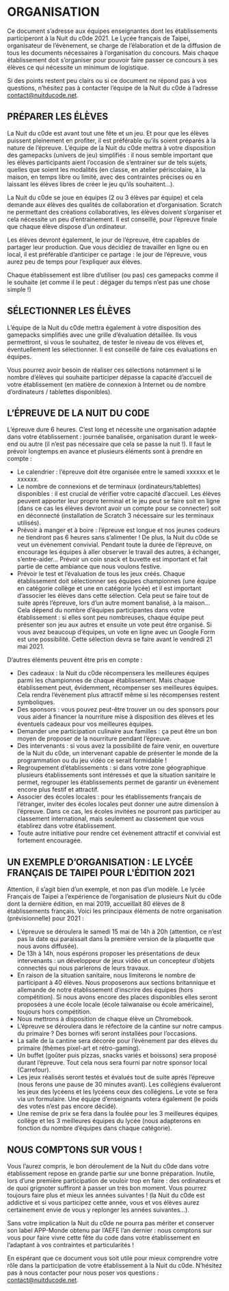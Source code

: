 # ORGANISATION

Ce document s’adresse aux équipes enseignantes dont les établissements participeront à la Nuit du c0de 2021. Le Lycée français de Taipei, organisateur de l’évènement, se charge de l’élaboration et de la diffusion de tous les documents nécessaires à l’organisation du concours. Mais chaque établissement doit s’organiser pour pouvoir faire passer ce concours à ses élèves ce qui nécessite un minimum de logistique.

Si des points restent peu clairs ou si ce document ne répond pas à vos questions, n’hésitez pas à contacter l’équipe de la Nuit du c0de à l’adresse contact@nuitducode.net.

## PRÉPARER LES ÉLÈVES
La Nuit du c0de est avant tout une fête et un jeu. Et pour que les élèves puissent pleinement en profiter, il est préférable qu’ils soient préparés à la nature de l’épreuve. L’équipe de la Nuit du c0de mettra à votre disposition des gamepacks (univers de jeu) simplifiés : il nous semble important que les élèves participants aient l’occasion de s’entrainer sur de tels sujets, quelles que soient les modalités (en classe, en atelier périscolaire, à la maison, en temps libre ou limité, avec des contraintes précises ou en laissant les élèves libres de créer le jeu qu’ils souhaitent…).

La Nuit du c0de se joue en équipes (2 ou 3 élèves par équipe) et cela demande aux élèves des qualités de collaboration et d’organisation. Scratch ne permettant des créations collaboratives, les élèves doivent s’organiser et cela nécessite un peu d’entrainement. Il est conseillé, pour l’épreuve finale que chaque élève dispose d’un ordinateur.

Les élèves devront également, le jour de l’épreuve, être capables de partager leur production. Que vous décidiez de travailler en ligne ou en local, il est préférable d’anticiper ce partage : le jour de l’épreuve, vous aurez peu de temps pour l’expliquer aux élèves.

Chaque établissement est libre d’utiliser (ou pas) ces gamepacks comme il le souhaite (et comme il le peut : dégager du temps n’est pas une chose simple !)

## SÉLECTIONNER LES ÉLÈVES
L’équipe de la Nuit du c0de mettra également à votre disposition des gamepacks simplifiés avec une grille d’évaluation détaillée. Ils vous permettront, si vous le souhaitez, de tester le niveau de vos élèves et, éventuellement les sélectionner. Il est conseillé de faire ces évaluations en équipes.

Vous pourrez avoir besoin de réaliser ces sélections notamment si le nombre d’élèves qui souhaite participer dépasse la capacité d’accueil de votre établissement (en matière de connexion à Internet ou de nombre d’ordinateurs / tablettes disponibles).

## L’ÉPREUVE DE LA NUIT DU C0DE
L’épreuve dure 6 heures. C’est long et nécessite une organisation adaptée dans votre établissement : journée banalisée, organisation durant le week-end ou autre (il n’est pas nécessaire que cela se passe la nuit !). Il faut le prévoir longtemps en avance et plusieurs éléments sont à prendre en compte :
* Le calendrier : l’épreuve doit être organisée entre le samedi xxxxxx et le xxxxxx.
* Le nombre de connexions et de terminaux (ordinateurs/tablettes) disponibles : il est crucial de vérifier votre capacité d’accueil. Les élèves peuvent apporter leur propre terminal et le jeu peut se faire soit en ligne (dans ce cas les élèves devront avoir un compte pour se connecter) soit en déconnecté (installation de Scratch 3 nécessaire sur les terminaux utilisés).
* Prévoir à manger et à boire : l’épreuve est longue et nos jeunes codeurs ne tiendront pas 6 heures sans s’alimenter ! De plus, la Nuit du c0de se veut un évènement convivial. Pendant toute la durée de l’épreuve, on encourage les équipes à aller observer le travail des autres, à échanger, s’entre-aider... Prévoir un coin snack et buvette est important et fait partie de cette ambiance que nous voulons festive.
* Prévoir le test et l’évaluation de tous les jeux créés. Chaque établissement doit sélectionner ses équipes championnes (une équipe en catégorie collège et une en catégorie lycée) et il est important d’associer les élèves dans cette sélection. Cela peut se faire tout de suite après l’épreuve, lors d’un autre moment banalisé, à la maison… Cela dépend du nombre d’équipes participantes dans votre établissement : si elles sont peu nombreuses, chaque équipe peut présenter son jeu aux autres et ensuite un vote peut être organisé. Si vous avez beaucoup d’équipes, un vote en ligne avec un Google Form est une possibilité. Cette sélection devra se faire avant le vendredi 21 mai 2021.

D’autres éléments peuvent être pris en compte :
* Des cadeaux : la Nuit du c0de récompensera les meilleures équipes parmi les championnes de chaque établissement. Mais chaque établissement peut, évidemment, récompenser ses meilleures équipes. Cela rendra l’évènement plus attractif même si les récompenses restent symboliques.
* Des sponsors : vous pouvez peut-être trouver un ou des sponsors pour vous aider à financer la nourriture mise à disposition des élèves et les éventuels cadeaux pour vos meilleures équipes.
* Demander une participation culinaire aux familles : ça peut être un bon moyen de proposer de la nourriture pendant l’épreuve.
* Des intervenants : si vous avez la possibilité de faire venir, en ouverture de la Nuit du c0de, un intervenant capable de présenter le monde de la programmation ou du jeu vidéo ce serait formidable !
* Regroupement d’établissements : si dans votre zone géographique plusieurs établissements sont intéressés et que la situation sanitaire le permet, regrouper les établissements permet de garantir un évènement encore plus festif et attractif.
* Associer des écoles locales : pour les établissements français de l’étranger, inviter des écoles locales peut donner une autre dimension à l’épreuve. Dans ce cas, les écoles invitées ne pourront pas participer au classement international, mais seulement au classement que vous établirez dans votre établissement.
* Toute autre initiative pour rendre cet évènement attractif et convivial est fortement encouragée.

## UN EXEMPLE D’ORGANISATION : LE LYCÉE FRANÇAIS DE TAIPEI POUR L'ÉDITION 2021
Attention, il s’agit bien d’un exemple, et non pas d’un modèle. Le lycée Français de Taipei a l’expérience de l’organisation de plusieurs Nuit du c0de dont la dernière édition, en mai 2019, accueillait 80 élèves de 8 établissements français. Voici les principaux éléments de notre organisation (prévisionnelle) pour 2021 :

* L’épreuve se déroulera le samedi 15 mai de 14h à 20h (attention, ce n’est pas la date qui paraissait dans la première version de la plaquette que nous avons diffusée).
* De 13h à 14h, nous espérons proposer les présentations de deux intervenants : un développeur de jeux vidéo et un concepteur d’objets connectés qui nous parlerons de leurs travaux.
* En raison de la situation sanitaire, nous limiterons le nombre de participant à 40 élèves. Nous proposerons aux sections britannique et allemande de notre établissement d’inscrire des équipes (hors compétition). Si nous avons encore des places disponibles elles seront proposées à une école locale (école taïwanaise ou école américaine), toujours hors compétition.
* Nous mettrons à disposition de chaque élève un Chromebook.
* L’épreuve se déroulera dans le réfectoire de la cantine sur notre campus du primaire ? Des bornes wifi seront installées pour l’occasions.
* La salle de la cantine sera décorée pour l’évènement par des élèves du primaire (thèmes pixel-art et rétro-gaming).
* Un buffet (goûter puis pizzas, snacks variés et boissons) sera proposé durant l’épreuve. Tout cela nous sera fourni par notre sponsor local (Carrefour).
* Les jeux réalisés seront testés et évalués tout de suite après l’épreuve (nous ferons une pause de 30 minutes avant). Les collégiens évalueront les jeux des lycéens et les lycéens ceux des collégiens. Le vote se fera via un formulaire. Une équipe d’enseignants votera également (le poids des votes n’est pas encore décidé).
* Une remise de prix se fera dans la foulée pour les 3 meilleures équipes collège et les 3 meilleures équipes du lycée (nous adapterons en fonction du nombre d’équipes dans chaque catégorie).

## NOUS COMPTONS SUR VOUS !
Vous l’aurez compris, le bon déroulement de la Nuit du c0de dans votre établissement repose en grande partie sur une bonne préparation. Inutile, lors d’une première participation de vouloir trop en faire : des ordinateurs et de quoi grignoter suffiront à passer un très bon moment. Vous pourrez toujours faire plus et mieux les années suivantes ! (la Nuit du c0de est addictive et si vous participez cette année, vous et vos élèves aurez certainement envie de vous y replonger les années suivantes…).

Sans votre implication la Nuit du c0de ne pourra pas mériter et conserver son label APP-Monde obtenu par l’AEFE l’an dernier : nous comptons sur vous pour faire vivre cette fête du code dans votre établissement en l’adaptant à vos contraintes et particularités !

En espérant que ce document vous soit utile pour mieux comprendre votre rôle dans la participation de votre établissement à la Nuit du c0de. N’hésitez pas à nous contacter pour nous poser vos questions : contact@nuitducode.net.

